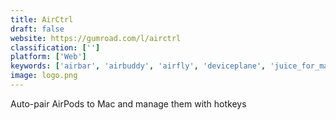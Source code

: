 ```yaml
---
title: AirCtrl
draft: false 
website: https://gumroad.com/l/airctrl
classification: ['']
platform: ['Web']
keywords: ['airbar', 'airbuddy', 'airfly', 'deviceplane', 'juice_for_macos', 'powerpod_case', 'toothfairy', 'flic_-_bluetooth_button']
image: logo.png
---
```

Auto-pair AirPods to Mac and manage them with hotkeys